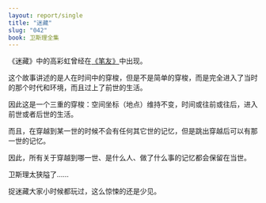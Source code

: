 ```yaml
---
layout: report/single
title: "迷藏"
slug: "042"
book: 卫斯理全集
---
```

《迷藏》中的高彩虹曾经在[《笔友》]({{site.url}}/wesley/027.html)中出现。

这个故事讲述的是人在时间中的穿梭，但是不是简单的穿梭，而是完全进入了当时的那个时代和环境，而且过上了前世的生活。

因此这是一个三重的穿梭：空间坐标（地点）维持不变，时间或往前或往后，进入前世或者后世的生活。

而且，在穿越到某一世的时候不会有任何其它世的记忆，但是跳出穿越后可以有那一世的记忆。

因此，所有关于穿越到哪一世、是什么人、做了什么事的记忆都会保留在当世。

卫斯理太狭隘了……

捉迷藏大家小时候都玩过，这么惊悚的还是少见。
